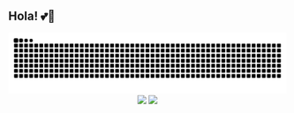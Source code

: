 ## Hola! 💕👋
<!--My ![Visitor Count](https://profile-counter.glitch.me/serendipityerr/count.svg)-th visitors!💕-->


<picture>
  <source media="(prefers-color-scheme: dark)" srcset="https://raw.githubusercontent.com/serendipityerr/serendipityerr/output/github-contribution-grid-snake-dark.svg">
  <source media="(prefers-color-scheme: light)" srcset="https://raw.githubusercontent.com/serendipityerr/serendipityerr/output/github-contribution-grid-snake.svg">
  <img alt="github contribution grid snake animation" src="https://raw.githubusercontent.com/serendipityerr/serendipityerr/output/github-contribution-grid-snake.svg">
</picture>
  
<!--  [![Top Langs](https://github-readme-stats.vercel.app/api/top-langs/?username=serendipityerr&layout=donut)](https://github.com/serendipityerr/github-readme-stats)-->
  
<!-- ![Anurag's GitHub stats](https://github-readme-stats.vercel.app/api?username=serendipityerr&show_icons=true&theme=radical) -->

<div align="center">
<picture>
  <source
    srcset="https://github-readme-stats.vercel.app/api?username=serendipityerr&show_icons=true&hide_border=true&line_height=24&theme=radical"
    media="(prefers-color-scheme: radical)"
  />
  <img src="https://github-readme-stats.vercel.app/api?username=serendipityerr&show_icons=true&hide_border=true&line_height=24&theme=radical" />
</picture>
<picture>
  <source
    srcset="https://github-readme-stats.vercel.app/api/top-langs/?username=serendipityerr&layout=compact&hide_border=true&langs_count=8&theme=radical"
    media="(prefers-color-scheme: radical)"
  />
  <img src="https://github-readme-stats.vercel.app/api/top-langs/?username=serendipityerr&layout=compact&hide_border=true&langs_count=8&theme=radical" />
</picture>
</div>
<!--
**serendipityerr/serendipityerr** is a ✨ _special_ ✨ repository because its `README.md` (this file) appears on your GitHub profile.

Here are some ideas to get you started:

- 🔭 I’m currently working on ...
- 🌱 I’m currently learning ...
- 👯 I’m looking to collaborate on ...
- 🤔 I’m looking for help with ...
- 💬 Ask me about ...
- 📫 How to reach me: ...
- 😄 Pronouns: ...
- ⚡ Fun fact: ...
-->
